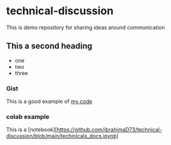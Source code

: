 # technical-discussion
This is demo repository for sharing ideas around communication

## This a second heading

* one
* two
* three


### Gist

This is a good example of [my code](https://gist.github.com/ibrahimaD73/50d4c0ac41f142401557362a918dbbe7)

### colab example
This is a [notebook][https://github.com/ibrahimaD73/technical-discussion/blob/main/techinicals_docs.ipynb]
